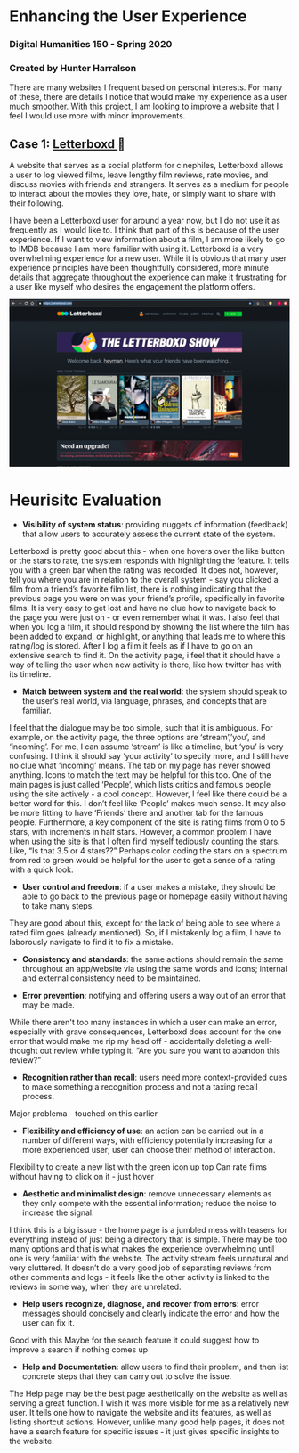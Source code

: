 # Enhancing the User Experience
### Digital Humanities 150 - Spring 2020
### Created by Hunter Harralson

There are many websites I frequent based on personal interests. For many of these, there are details I notice that would make my experience as a user much smoother. With this project, I am looking to improve a website that I feel I would use more with minor improvements. 


## Case 1: <a href="http://letterboxd.com" target="_blank"> Letterboxd </a> :movie_camera:

A website that serves as a social platform for cinephiles, Letterboxd allows a user to log viewed films, leave lengthy film reviews, rate movies, and discuss movies with friends and strangers. It serves as a medium for people to interact about the movies they love, hate, or simply want to share with their following.

I have been a Letterboxd user for around a year now, but I do not use it as frequently as I would like to. I think that part of this is because of the user experience. If I want to view information about a film, I am more likely to go to IMDB because I am more familiar with using it. Letterboxd is a very overwhelming experience for a new user. While it is obvious that many user experience principles have been thoughtfully considered, more minute details that aggregate throughout the experience can make it frustrating for a user like myself who desires the engagement the platform offers. 

<img src="./Letterboxd-screenshot.png">

# Heurisitc Evaluation

* **Visibility of system status**: providing nuggets of information (feedback) that allow users to accurately assess the current state of the system.

Letterboxd is pretty good about this - when one hovers over the like button or the stars to rate, the system responds with highlighting the feature. It tells you with a green bar when the rating was recorded. It does not, however, tell you where you are in relation to the overall system - say you clicked a film from a friend’s favorite film list, there is nothing indicating that the previous page you were on was your friend’s profile, specifically in favorite films. It is very easy to get lost and have no clue how to navigate back to the page you were just on - or even remember what it was. I also feel that when you log a film, it should respond by showing the list where the film has been added to expand, or highlight, or anything that leads me to where this rating/log is stored. After I log a film it feels as if I have to go on an extensive search to find it. On the activity page, i feel that it should have a way of telling the user when new activity is there, like how twitter has with its timeline. 

* **Match between system and the real world**: the system should speak to the user’s real world, via language, phrases, and concepts that are familiar.

I feel that the dialogue may be too simple, such that it is ambiguous. For example, on the activity page, the three options are ‘stream’,’you’, and ‘incoming’. For me, I can assume ‘stream’ is like a timeline, but ‘you’ is very confusing. I think it should say ‘your activity’ to specify more, and I still have no clue what ‘incoming’ means. The tab on my page has never showed anything. Icons to match the text may be helpful for this too. 
One of the main pages is just called ‘People’, which lists critics and famous people using the site actively - a cool concept. However, I feel like there could be a better word for this. I don’t feel like ‘People’ makes much sense. It may also be more fitting to have ‘Friends’ there and another tab for the famous people.
Furthermore, a key component of the site is rating films from 0 to 5 stars, with increments in half stars. However, a common problem I have when using the site is that I often find myself tediously counting the stars. Like, “Is that 3.5 or 4 stars??” Perhaps color coding the stars on a spectrum from red to green would be helpful for the user to get a sense of a rating with a quick look. 

* **User control and freedom**: if a user makes a mistake, they should be able to go back to the previous page or homepage easily without having to take many steps.

They are good about this, except for the lack of being able to see where a rated film goes (already mentioned). So, if I mistakenly log a film, I have to laborously navigate to find it to fix a mistake. 

* **Consistency and standards**: the same actions should remain the same throughout an app/website via using the same words and icons; internal and external consistency need to be maintained.

* **Error prevention**: notifying and offering users a way out of an error that may be made.

While there aren't too many instances in which a user can make an error, especially with grave consequences, Letterboxd does account for the one error that would make me rip my head off - accidentally deleting a well-thought out review while typing it. 
“Are you sure you want to abandon this review?”

* **Recognition rather than recall**: users need more context-provided cues to make something a recognition process and not a taxing recall process.

Major problema - touched on this earlier

* **Flexibility and efficiency of use**: an action can be carried out in a number of different ways, with efficiency potentially increasing for a more experienced user; user can choose their method of interaction.

Flexibility to create a new list with the green icon up top 
Can rate films without having to click on it - just hover 

* **Aesthetic and minimalist design**: remove unnecessary elements as they only compete with the essential information; reduce the noise to increase the signal.

I think this is a big issue - the home page is a jumbled mess with teasers for everything instead of just being a directory that is simple. 
There may be too many options and that is what makes the experience overwhelming until one is very familiar with the website. 
The activity stream feels unnatural and very cluttered. It doesn’t do a very good job of separating reviews from other comments and logs - it feels like the other activity is linked to the reviews in some way, when they are unrelated. 

* **Help users recognize, diagnose, and recover from errors**: error messages should concisely and clearly indicate the error and how the user can fix it.

Good with this
Maybe for the search feature it could suggest how to improve a search if nothing comes up 

* **Help and Documentation**: allow users to find their problem, and then list concrete steps that they can carry out to solve the issue. 

The Help page may be the best page aesthetically on the website as well as serving a great function. I wish it was more visible for me as a relatively new user. It tells one how to navigate the website and its features, as well as listing shortcut actions. However, unlike many good help pages, it does not have a search feature for specific issues - it just gives specific insights to the website. 
